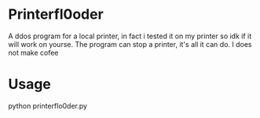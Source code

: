 # Printerfl0oder
A ddos program for a local printer, in fact i tested it on my printer so idk if it will work on yourse.
The program can stop a printer, it's all it can do. I does not make cofee

# Usage
python printerflo0der.py
